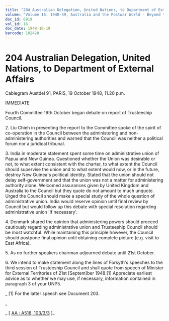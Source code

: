 ```yaml
---
title: "204 Australian Delegation, United Nations, to Department of External Affairs"
volume: "Volume 16: 1948-49, Australia and the Postwar World - Beyond the Region"
doc_id: 6919
vol_id: 16
doc_date: 1948-10-19
barcode: 102428
---
```


# 204 Australian Delegation, United Nations, to Department of External Affairs

Cablegram Austdel 91, PARIS, 19 October 1948, 11.20 p.m.

IMMEDIATE

Fourth Committee 19th October began debate on report of Trusteeship Council.

2\. Liu Chieh in presenting the report to the Committee spoke of the spirit of co-operation in the Council between the administering and non-administering authorities and warned that the Council was neither a political forum nor a juridical tribunal.

3\. India in moderate statement spent some time on administrative union of Papua and New Guinea. Questioned whether the Union was desirable or not, to what extent consistent with the charter, to what extent the Council should supervise the union and to what extent would now, or in the future, destroy New Guinea's political identity. Stated that the union should not delay self-government and that the union was not a matter for administering authority alone. Welcomed assurances given by United Kingdom and Australia to the Council but they quote do not amount to much unquote. Urged the Council should make a special study of the whole question of administrative union. India would reserve opinion until final review by Council but would follow up this debate with special resolution regarding administrative union 'if necessary'.

4\. Denmark shared the opinion that administering powers should proceed cautiously regarding administrative union and Trusteeship Council should be most watchful. While maintaining this principle however, the Council should postpone final opinion until obtaining complete picture (e.g. visit to East Africa).

5\. As no further speakers chairman adjourned debate until 21st October.

6\. We intend to make statement along the lines of Forsyth's speeches to the third session of Trusteeship Council and shall quote from speech of Minister for External Territories of 21st [Septem]ber 1948.[1] Appreciate earliest advice as to whether we may use, if necessary, information contained in paragraph 3 of your UNP5.

_ [1] For the latter speech see Document 203.

_

_ [ [AA : A518, 103/3/3](http://www.naa.gov.au/cgi-bin/Search?O=I&Number=102428) ]_
